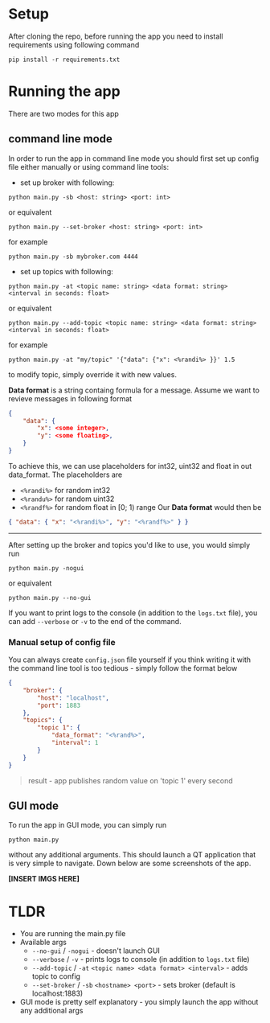 # Setup
After cloning the repo, before running the app you need to install requirements using following command
```
pip install -r requirements.txt
```
# Running the app
There are two modes for this app

## command line mode
In order to run the app in command line mode you should first set up config file either manually or using command line tools:

- set up broker with following:
```
python main.py -sb <host: string> <port: int>
```
or equivalent
```
python main.py --set-broker <host: string> <port: int>
```
for example
```
python main.py -sb mybroker.com 4444
```

- set up topics with following:
```
python main.py -at <topic name: string> <data format: string> <interval in seconds: float>
```
or equivalent
```
python main.py --add-topic <topic name: string> <data format: string> <interval in seconds: float>
```
for example
```
python main.py -at "my/topic" '{"data": {"x": <%randi%> }}' 1.5
```
to modify topic, simply override it with new values.

<b>Data format</b> is a string containg formula for a message. Assume we want to revieve messages in following format
```json
{
    "data": {
        "x": <some integer>,
        "y": <some floating>,
    }
}
```
To achieve this, we can use placeholders for int32, uint32 and float in out data_format. The placeholders are
- ```<%randi%>``` for random int32
- ```<%randu%>``` for random uint32
- ```<%randf%>``` for random float in [0; 1) range
Our <b>Data format</b> would then be
```json
{ "data": { "x": "<%randi%>", "y": "<%randf%>" } }
```
---
After setting up the broker and topics you'd like to use, you would simply run
```
python main.py -nogui
```
or equivalent
```
python main.py --no-gui
```

If you want to print logs to the console (in addition to the ```logs.txt``` file), you can add ```--verbose``` or ```-v``` to the end of the command.


### Manual setup of config file
You can always create ```config.json``` file yourself if you think writing it with the command line tool is too tedious - simply follow the format below
```json
{
    "broker": { 
        "host": "localhost",
        "port": 1883
    },
    "topics": {
        "topic 1": {
            "data_format": "<%rand%>",
            "interval": 1
        }
    }
}
```
> result - app publishes random value on 'topic 1' every second

## GUI mode
To run the app in GUI mode, you can simply run
```
python main.py
```
without any additional arguments. This should launch a QT application that is very simple to navigate.
Down below are some screenshots of the app.

<b>[INSERT IMGS HERE]</b>

# TLDR
- You are running the main.py file
- Available args
    - `--no-gui` / `-nogui` - doesn't launch GUI
    - `--verbose` / `-v` - prints logs to console (in addition to `logs.txt` file)
    - `--add-topic` / `-at` `<topic name> <data format> <interval>` - adds topic to config
    - `--set-broker` / `-sb` `<hostname> <port>` - sets broker (default is localhost:1883)
- GUI mode is pretty self explanatory - you simply launch the app without any additional args